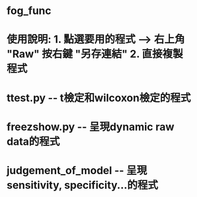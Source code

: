 # fog_func
# 使用說明: 1. 點選要用的程式 --> 右上角 "Raw" 按右鍵 "另存連結"  2. 直接複製程式
# ttest.py -- t檢定和wilcoxon檢定的程式
# freezshow.py -- 呈現dynamic raw data的程式
# judgement_of_model -- 呈現sensitivity, specificity...的程式
